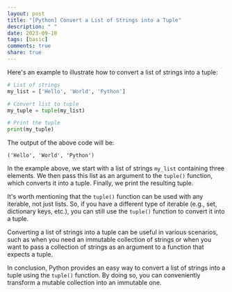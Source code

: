 ```yaml
---
layout: post
title: "[Python] Convert a List of Strings into a Tuple"
description: " "
date: 2023-09-10
tags: [basic]
comments: true
share: true
---
```


Here's an example to illustrate how to convert a list of strings into a tuple:

```python
# List of strings
my_list = ['Hello', 'World', 'Python']

# Convert list to tuple
my_tuple = tuple(my_list)

# Print the tuple
print(my_tuple)
```

The output of the above code will be:

```
('Hello', 'World', 'Python')
```

In the example above, we start with a list of strings `my_list` containing three elements. We then pass this list as an argument to the `tuple()` function, which converts it into a tuple. Finally, we print the resulting tuple.

It's worth mentioning that the `tuple()` function can be used with any iterable, not just lists. So, if you have a different type of iterable (e.g., set, dictionary keys, etc.), you can still use the `tuple()` function to convert it into a tuple.

Converting a list of strings into a tuple can be useful in various scenarios, such as when you need an immutable collection of strings or when you want to pass a collection of strings as an argument to a function that expects a tuple.

In conclusion, Python provides an easy way to convert a list of strings into a tuple using the `tuple()` function. By doing so, you can conveniently transform a mutable collection into an immutable one.